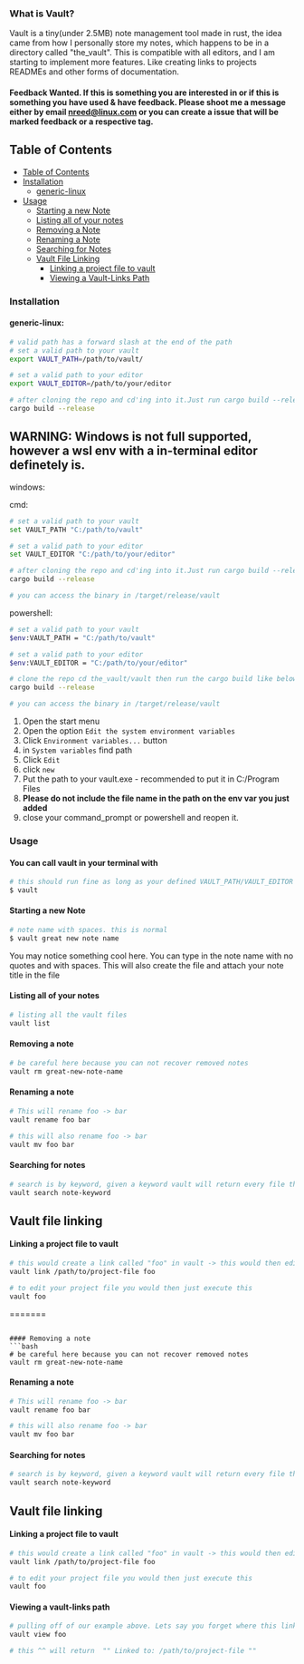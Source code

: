 ### What is Vault?
Vault is a tiny(under 2.5MB) note management tool made in rust,
the idea came from how I personally store my notes, which happens to be in a directory
called "the_vault". This is compatible with all editors, and I am starting to implement
more features. Like creating links to projects READMEs and other forms of documentation.

#### Feedback Wanted.  If this is something you are interested in or if this is something you have used & have feedback. Please shoot me a message either by email nreed@linux.com or you can create a issue that will be marked feedback or a respective tag.


## Table of Contents
* [Table of Contents](#table-of-contents)
* [Installation](#installation)
  * [generic-linux](#generic-linux)
* [Usage](#usage)
  * [Starting a new Note](#starting-a-new-note)
  * [Listing all of your notes](#listing-all-of-your-notes)
  * [Removing a Note](#removing-a-note)
  * [Renaming a Note](#renaming-a-note)
  * [Searching for Notes](#searching-for-notes)
  * [Vault File Linking](#vault-file-linking)
    * [Linking a project file to vault](#linking-a-project-file-to-vault)
    * [Viewing a Vault-Links Path](#viewing-a-vault-links-path)

### Installation

#### generic-linux:

```bash
# valid path has a forward slash at the end of the path
# set a valid path to your vault
export VAULT_PATH=/path/to/vault/

# set a valid path to your editor
export VAULT_EDITOR=/path/to/your/editor

# after cloning the repo and cd'ing into it.Just run cargo build --release
cargo build --release
```


## **WARNING: Windows is not full supported, however a wsl env with a in-terminal editor definetely is.**

windows:

cmd:
```bash
# set a valid path to your vault
set VAULT_PATH "C:/path/to/vault"

# set a valid path to your editor
set VAULT_EDITOR "C:/path/to/your/editor"

# after cloning the repo and cd'ing into it.Just run cargo build --release
cargo build --release

# you can access the binary in /target/release/vault
```

powershell:
```bash
# set a valid path to your vault
$env:VAULT_PATH = "C:/path/to/vault"

# set a valid path to your editor
$env:VAULT_EDITOR = "C:/path/to/your/editor"

# clone the repo cd the_vault/vault then run the cargo build like below
cargo build --release

# you can access the binary in /target/release/vault
```

1. Open the start menu
2. Open the option `Edit the system environment variables`
3. Click `Environment variables...` button
4. in `System variables` find path
5. Click `Edit`
6. click `new`
7. Put the path to your vault.exe - recommended to put it in C:/Program Files
8. **Please do not include the file name in the path on the env var you just added**
9. close your command_prompt or powershell and reopen it.

### Usage

#### You can call vault in your terminal with
```bash
# this should run fine as long as your defined VAULT_PATH/VAULT_EDITOR
$ vault
```

#### Starting a new Note
```bash
# note name with spaces. this is normal
$ vault great new note name
```
You may notice something cool here. You can type in the note name with no quotes
and with spaces. This will also create the file and attach your note title in the file

#### Listing all of your notes
```bash
# listing all the vault files
vault list

```

#### Removing a note
```bash
# be careful here because you can not recover removed notes
vault rm great-new-note-name
```

#### Renaming a note
```bash
# This will rename foo -> bar
vault rename foo bar

# this will also rename foo -> bar
vault mv foo bar
```

#### Searching for notes
```bash
# search is by keyword, given a keyword vault will return every file that contains that keyword
vault search note-keyword
```

## Vault file linking

#### Linking a project file to vault
```bash
# this would create a link called "foo" in vault -> this would then edit your project file
vault link /path/to/project-file foo

# to edit your project file you would then just execute this
vault foo
```

=======
```

#### Removing a note
```bash
# be careful here because you can not recover removed notes
vault rm great-new-note-name
```

#### Renaming a note
```bash
# This will rename foo -> bar
vault rename foo bar

# this will also rename foo -> bar
vault mv foo bar
```

#### Searching for notes
```bash
# search is by keyword, given a keyword vault will return every file that contains that keyword
vault search note-keyword
```

## Vault file linking

#### Linking a project file to vault
```bash
# this would create a link called "foo" in vault -> this would then edit your project file
vault link /path/to/project-file foo 

# to edit your project file you would then just execute this
vault foo
```

#### Viewing a vault-links path
```bash
# pulling off of our example above. Lets say you forget where this link goes to
vault view foo

# this ^^ will return  "" Linked to: /path/to/project-file ""
```

